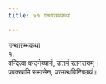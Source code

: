 ```yaml
---
title: ४१ गन्थारम्भकथा

---
```

गन्थारम्भकथा  
१.  
वन्दित्वा वन्दनेय्यानं, उत्तमं रतनत्तयम्।  
पवक्खामि समासेन, परमत्थविनिच्छयं॥  